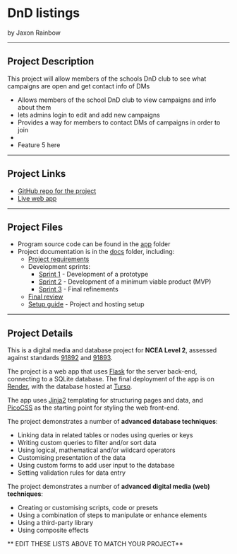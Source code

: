 # DnD listings

by Jaxon Rainbow

---

## Project Description

This project will allow members of the schools DnD club to see what campaigns are open and get contact info of DMs

- Allows members of the school DnD club to view campaigns and info about them
- lets admins login to edit and add new campaigns
- Provides a way for members to contact DMs of campaigns in order to join
-
- Feature 5 here

---

## Project Links

- [GitHub repo for the project](https://...)
- [Live web app](https://...)

---

## Project Files

- Program source code can be found in the [app](app/) folder
- Project documentation is in the [docs](docs/) folder, including:
  - [Project requirements](docs/0-requirements.md)
  - Development sprints:
    - [Sprint 1](docs/1-sprint-1-prototype.md) - Development of a prototype
    - [Sprint 2](docs/2-sprint-2-mvp.md) - Development of a minimum viable product (MVP)
    - [Sprint 3](docs/3-sprint-3-refinement.md) - Final refinements
  - [Final review](docs/4-review.md)
  - [Setup guide](docs/setup.md) - Project and hosting setup

---

## Project Details

This is a digital media and database project for **NCEA Level 2**, assessed against standards [91892](docs/as91892.pdf) and [91893](docs/as91892.pdf).

The project is a web app that uses [Flask](https://flask.palletsprojects.com) for the server back-end, connecting to a SQLite database. The final deployment of the app is on [Render](https://render.com/), with the database hosted at [Turso](https://turso.tech/).

The app uses [Jinja2](https://jinja.palletsprojects.com/templates/) templating for structuring pages and data, and [PicoCSS](https://picocss.com/) as the starting point for styling the web front-end.

The project demonstrates a number of **advanced database techniques**:

- Linking data in related tables or nodes using queries or keys
- Writing custom queries to filter and/or sort data
- Using logical, mathematical and/or wildcard operators
- Customising presentation of the data
- Using custom forms to add user input to the database
- Setting validation rules for data entry

The project demonstrates a number of **advanced digital media (web) techniques**:

- Creating or customising scripts, code or presets
- Using a combination of steps to manipulate or enhance elements
- Using a third-party library
- Using composite effects

** EDIT THESE LISTS ABOVE TO MATCH YOUR PROJECT**
